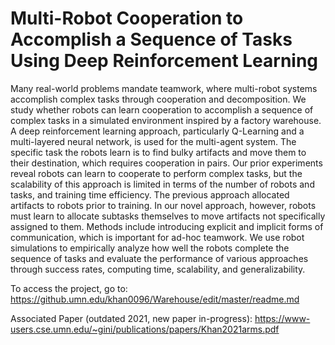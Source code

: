 # Multi-Robot Cooperation to Accomplish a Sequence of Tasks Using Deep Reinforcement Learning

Many real-world problems mandate teamwork, where multi-robot systems accomplish complex tasks through cooperation and decomposition. We study whether robots can learn cooperation to accomplish a sequence of complex tasks in a simulated environment inspired by a factory warehouse. A deep reinforcement learning approach, particularly Q-Learning and a multi-layered neural network, is used for the multi-agent system. The specific task the robots learn is to find bulky artifacts and move them to their destination, which requires cooperation in pairs. Our prior experiments reveal robots can learn to cooperate to perform complex tasks, but the scalability of this approach is limited in terms of the number of robots and tasks, and training time efficiency. The previous approach allocated artifacts to robots prior to training. In our novel approach, however, robots must learn to allocate subtasks themselves to move artifacts not specifically assigned to them. Methods include introducing explicit and implicit forms of communication, which is important for ad-hoc teamwork. We use robot simulations to empirically analyze how well the robots complete the sequence of tasks and evaluate the performance of various approaches through success rates, computing time, scalability, and generalizability.

To access the project, go to: https://github.umn.edu/khan0096/Warehouse/edit/master/readme.md

Associated Paper (outdated 2021, new paper in-progress): https://www-users.cse.umn.edu/~gini/publications/papers/Khan2021arms.pdf
